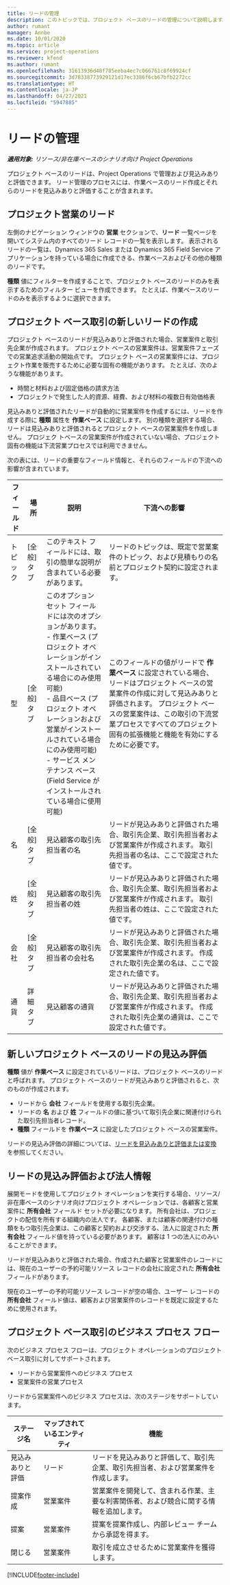```yaml
---
title: リードの管理
description: このトピックでは、プロジェクト ベースのリードの管理について説明します。
author: rumant
manager: Annbe
ms.date: 10/01/2020
ms.topic: article
ms.service: project-operations
ms.reviewer: kfend
ms.author: rumant
ms.openlocfilehash: 31613936d48f785eeba4ec7c066761c8f69924cf
ms.sourcegitcommit: 3d78338773929121d17ec3386f6cb67bfb2272cc
ms.translationtype: HT
ms.contentlocale: ja-JP
ms.lasthandoff: 04/27/2021
ms.locfileid: "5947885"
---
```

# <a name="manage-leads"></a>リードの管理

_**適用対象:** リソース/非在庫ベースのシナリオ向け Project Operations_

プロジェクト ベースのリードは、Project Operations で管理および見込みありと評価できます。 リード管理のプロセスには、作業ベースのリード作成とそれらのリードを見込みありと評価することが含まれます。 

## <a name="project-sales-leads"></a>プロジェクト営業のリード

左側のナビゲーション ウィンドウの **営業** セクションで、**リード** 一覧ページを開いてシステム内のすべてのリード レコードの一覧を表示します。 表示されるリードの一覧は、Dynamics 365 Sales または Dynamics 365 Field Service アプリケーションを持っている場合に作成できる、作業ベースおよびその他の種類のリードです。

**種類** 値にフィルターを作成することで、プロジェクト ベースのリードのみを表示するためのフィルター ビューを作成できます。 たとえば、作業ベースのリードのみを表示するように選択できます。

## <a name="create-a-new-lead-for-a-project-based-deal"></a>プロジェクト ベース取引の新しいリードの作成

プロジェクト ベースのリードが見込みありと評価された場合、営業案件と取引先企業が作成されます。 プロジェクト ベースの営業案件は、営業案件フェーズでの営業追求活動の開始点です。 プロジェクト ベースの営業案件には、プロジェクト作業を販売するために必要な固有の機能があります。 たとえば、次のような機能があります。

- 時間と材料および固定価格の請求方法
- プロジェクトで発生した人的資源、経費、および材料の複数日有効価格表

見込みありと評価されたリードが自動的に営業案件を作成するには、リードを作成する際に **種類** 属性を **作業ベース** に設定します。 別の種類を選択する場合、リードは見込みありと評価されるとプロジェクト ベースの営業案件を作成しません。 プロジェク トベースの営業案件が作成されていない場合、プロジェクト固有の機能は下流営業プロセスでは利用できません。

次の表には、リードの重要なフィールド情報と、それらのフィールドの下流への影響が含まれています。
 
| **フィールド** | **場所** | **説明** | **下流への影響** |
| --- | --- | --- | --- |
| トピック | [全般] タブ | このテキスト フィールドには、取引の簡単な説明が含まれている必要があります。 | リードのトピックは、既定で営業案件のトピック、および見積もりの名前とプロジェクト契約に設定されます。 |
| 型 | [全般] タブ | このオプション セット フィールドには次のオプションがあります。</br>- 作業ベース (プロジェクト オペレーションがインストールされている場合にのみ使用可能)</br>- 品目ベース (プロジェクト オペレーションおよび営業がインストールされている場合にのみ使用可能)</br>- サービス メンテナンス ベース (Field Service がインストールされている場合に使用可能) | このフィールドの値がリードで **作業ベース** に設定されている場合、リードはプロジェクト ベースの営業案件の作成に対して見込みありと評価されます。 プロジェクト ベースの営業案件は、この取引の下流営業プロセスですべてのプロジェクト固有の拡張機能と機能を有効にするために必要です。 |
| 名 | [全般] タブ | 見込顧客の取引先担当者の名 | リードが見込みありと評価された場合、取引先企業、取引先担当者および営業案件が作成されます。 取引先担当者の名は、ここで設定された値です。 |
| 姓 | [全般] タブ | 見込顧客の取引先担当者の姓 | リードが見込みありと評価された場合、取引先企業、取引先担当者および営業案件が作成されます。 取引先担当者の姓は、ここで設定された値です。 |
| 会社 | [全般] タブ | 見込顧客の取引先担当者の会社名 | リードが見込みありと評価された場合、取引先企業、取引先担当者および営業案件が作成されます。 作成された取引先企業の名は、ここで設定された値です。 |
| 通貨 | 詳細タブ | 見込顧客の通貨 | リードが見込みありと評価された場合、取引先企業、取引先担当者および営業案件が作成されます。 作成された取引先企業の通貨は、ここで設定された値です。 |

## <a name="qualify-a-new-project-based-lead"></a>新しいプロジェクト ベースのリードの見込み評価

**種類** 値が **作業ベース** に設定されているリードは、プロジェクト ベースのリードと呼ばれます。 プロジェクト ベースのリードが見込みありと評価されると、次のものが作成されます。

- リードから **会社** フィールドを使用する取引先企業。
- リードの **名** および **姓** フィールドの値に基づいて取引先企業に関連付けられた取引先担当者レコード。
- **種類** フィールドを **作業ベース** に設定したブロジェクト ベースの営業案件。

リードの見込み評価の詳細については、[リードを見込みありと評価または変換](/dynamics365/sales-enterprise/qualify-lead-convert-opportunity-sales) を参照してください。

## <a name="lead-qualification-and-legal-entity-information"></a>リードの見込み評価および法人情報 

展開モードを使用してプロジェクト オペレーションを実行する場合、リソース/非在庫ベースのシナリオ向けプロジェクト オペレーションでは、各顧客と営業案件に **所有会社** フィールド セットが必要になります。 所有会社は、プロジェクトの配信を所有する組織内の法人です。 各顧客、または顧客の関連付けの種類をもつ取引先企業は、この顧客と契約および交渉する、法人に設定された **所有会社** フィールド値を持っている必要があります。 顧客は 1 つの法人にのみいることができます。

リードが見込みありと評価された場合、作成された顧客と営業案件のレコードには、現在のユーザーの予約可能リソース レコードの会社に設定された **所有会社** フィールドがあります。

現在のユーザーの予約可能リソース レコードが空の場合、ユーザー レコードの **所有会社** フィールド値は、顧客および営業案件のレコードを既定に設定するために使用されます。

## <a name="business-process-flow-for-project-based-deals"></a>プロジェクト ベース取引のビジネス プロセス フロー

次のビジネス プロセス フローは、プロジェクト オペレーションのプロジェクト ベース取引に対してサポートされます。

- リードから営業案件へのビジネス プロセス
- 営業案件の営業プロセス

リードから営業案件へのビジネス プロセスは、次のステージをサポートしています。

| ステージ名 | マップされているエンティティ | 機能 |
| --- | --- | --- |
| 見込みありと評価 | ​​リード | リードを見込みありと評価して、取引先企業、取引先担当者、および営業案件を作成します。 |
| 提案作成 | 営業案件 | 営業案件を開発して、含まれる作業、主要な利害関係者、および競合に関する情報を追加します。 |
| 提案 | 営業案件 | 提案を提案作成し、内部レビュー チームから承認を得ます。 |
| 閉じる​​ | 営業案件​​ | 取引を成立させるために営業案件を獲得します。 |


[!INCLUDE[footer-include](../includes/footer-banner.md)]